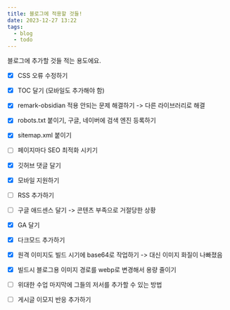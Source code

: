 ```yaml
---
title: 블로그에 적용할 것들!
date: 2023-12-27 13:22
tags:
  - blog
  - todo
---
```


블로그에 추가할 것들 적는 용도에요.

- [x] CSS 오류 수정하기
- [x] TOC 달기 (모바일도 추가해야 함)
- [x] remark-obsidian 적용 안되는 문제 해결하기 -> 다른 라이브러리로 해결
- [x] robots.txt 붙이기, 구글, 네이버에 검색 엔진 등록하기
- [x] sitemap.xml 붙이기
- [ ] 페이지마다 SEO 최적화 시키기
- [x] 깃허브 댓글 달기
- [x] 모바일 지원하기
- [ ] RSS 추가하기
- [ ] 구글 애드센스 달기 -> 콘텐츠 부족으로 거절당한 상황
- [x] GA 달기
- [x] 다크모드 추가하기
- [x] 원격 이미지도 빌드 시기에 base64로 작업하기 -> 대신 이미지 화질이 나빠졌음
- [x] 빌드시 블로그용 이미지 경로를 webp로 변경해서 용량 줄이기
- [ ] 위대한 수업 마지막에 그들의 저서를 추가할 수 있는 방법
- [ ] 게시글 이모지 반응 추가하기
 